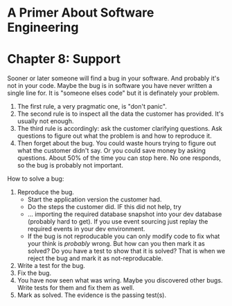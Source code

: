 # A Primer About Software Engineering
# Chapter 8: Support

Sooner or later someone will find a bug in your software. And probably it's not in your code. Maybe the bug is in software you have never written a single line for. It is "someone elses code" but it is definately your problem. 

1. The first rule, a very pragmatic one, is "don't panic".
2. The second rule is to inspect all the data the customer has provided. It's usually not enough.
3. The third rule is accordingly: ask the customer clarifying questions. Ask questions to figure out what the problem is and how to reproduce it. 
4. Then forget about the bug. You could waste hours trying to figure out what the customer didn't say. Or you could save money by asking questions. About 50% of the time you can stop here. No one responds, so the bug is probably not important.

How to solve a bug:

1. Reproduce the bug. 
	* Start the application version the customer had.
	* Do the steps the customer did. IF this did not help, try
	* … importing the required database snapshot into your dev database (probably hard to get). If you use event sourcing just replay the required events in your dev environment.
	* If the bug is not reproducable you can only modify code to fix what your think is *probably* wrong. But how can you then mark it as solved? Do you have a test to show that it is solved?  That is when we reject the bug and mark it as not-reproducable.
2. Write a test for the bug.
3. Fix the bug.
4. You have now seen what was wring. Maybe you discovered other bugs. Write tests for them and fix them as well.
5. Mark as solved. The evidence is the passing test(s).
